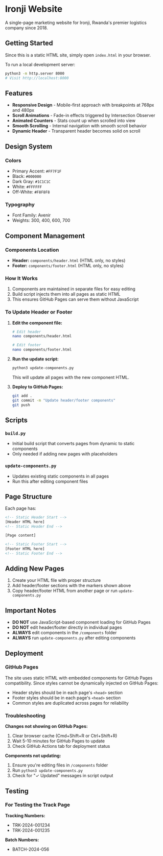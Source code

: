 # Ironji Website

A single-page marketing website for Ironji, Rwanda's premier logistics company since 2018.

## Getting Started

Since this is a static HTML site, simply open `index.html` in your browser.

To run a local development server:
```bash
python3 -m http.server 8000
# Visit http://localhost:8000
```

## Features

- **Responsive Design** - Mobile-first approach with breakpoints at 768px and 480px
- **Scroll Animations** - Fade-in effects triggered by Intersection Observer
- **Animated Counters** - Stats count up when scrolled into view
- **Smooth Scrolling** - Internal navigation with smooth scroll behavior
- **Dynamic Header** - Transparent header becomes solid on scroll

## Design System

### Colors
- Primary Accent: `#FF7F1F`
- Black: `#000000`
- Dark Gray: `#1C1C1C`
- White: `#FFFFFF`
- Off-White: `#F8F8F8`

### Typography
- Font Family: Avenir
- Weights: 300, 400, 600, 700

## Component Management

### Components Location
- **Header:** `components/header.html` (HTML only, no styles)
- **Footer:** `components/footer.html` (HTML only, no styles)

### How It Works
1. Components are maintained in separate files for easy editing
2. Build script injects them into all pages as static HTML
3. This ensures GitHub Pages can serve them without JavaScript

### To Update Header or Footer

1. **Edit the component file:**
   ```bash
   # Edit header
   nano components/header.html

   # Edit footer
   nano components/footer.html
   ```

2. **Run the update script:**
   ```bash
   python3 update-components.py
   ```
   This will update all pages with the new component HTML.

3. **Deploy to GitHub Pages:**
   ```bash
   git add .
   git commit -m "Update header/footer components"
   git push
   ```

## Scripts

### `build.py`
- Initial build script that converts pages from dynamic to static components
- Only needed if adding new pages with placeholders

### `update-components.py`
- Updates existing static components in all pages
- Run this after editing component files

## Page Structure

Each page has:
```html
<!-- Static Header Start -->
[Header HTML here]
<!-- Static Header End -->

[Page content]

<!-- Static Footer Start -->
[Footer HTML here]
<!-- Static Footer End -->
```

## Adding New Pages

1. Create your HTML file with proper structure
2. Add header/footer sections with the markers shown above
3. Copy header/footer HTML from another page or run `update-components.py`

## Important Notes

- **DO NOT** use JavaScript-based component loading for GitHub Pages
- **DO NOT** edit header/footer directly in individual pages
- **ALWAYS** edit components in the `/components` folder
- **ALWAYS** run `update-components.py` after editing components

## Deployment

### GitHub Pages
The site uses static HTML with embedded components for GitHub Pages compatibility. Since styles cannot be dynamically injected on GitHub Pages:
- Header styles should be in each page's `<head>` section
- Footer styles should be in each page's `<head>` section
- Common styles are duplicated across pages for reliability

### Troubleshooting

**Changes not showing on GitHub Pages:**
1. Clear browser cache (Cmd+Shift+R or Ctrl+Shift+R)
2. Wait 5-10 minutes for GitHub Pages to update
3. Check GitHub Actions tab for deployment status

**Components not updating:**
1. Ensure you're editing files in `/components` folder
2. Run `python3 update-components.py`
3. Check for "✓ Updated" messages in script output

## Testing

### For Testing the Track Page

**Tracking Numbers:**
- TRK-2024-001234
- TRK-2024-001235

**Batch Numbers:**
- BATCH-2024-056
